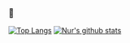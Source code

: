### 👋

<!--
**nurxx/nurxx** is a ✨ _special_ ✨ repository because its `README.md` (this file) appears on your GitHub profile.

Here are some ideas to get you started:

- 🔭 I’m currently working on ...
- 🌱 I’m currently learning ...
- 👯 I’m looking to collaborate on ...
- 🤔 I’m looking for help with ...
- 💬 Ask me about ...
- 📫 How to reach me: ...
- 😄 Pronouns: ...
- ⚡ Fun fact: ...
-->

[![Top Langs](https://github-readme-stats.vercel.app/api/top-langs/?username=nurxx&hide=css,tsql,html&langs_count=5&theme=onedark)](https://github.com/anuraghazra/github-readme-stats)
[![Nur's github stats](https://github-readme-stats.vercel.app/api?username=nurxx&theme=onedark&count_private=true&hide=contribs)](https://github.com/anuraghazra/github-readme-stats)
